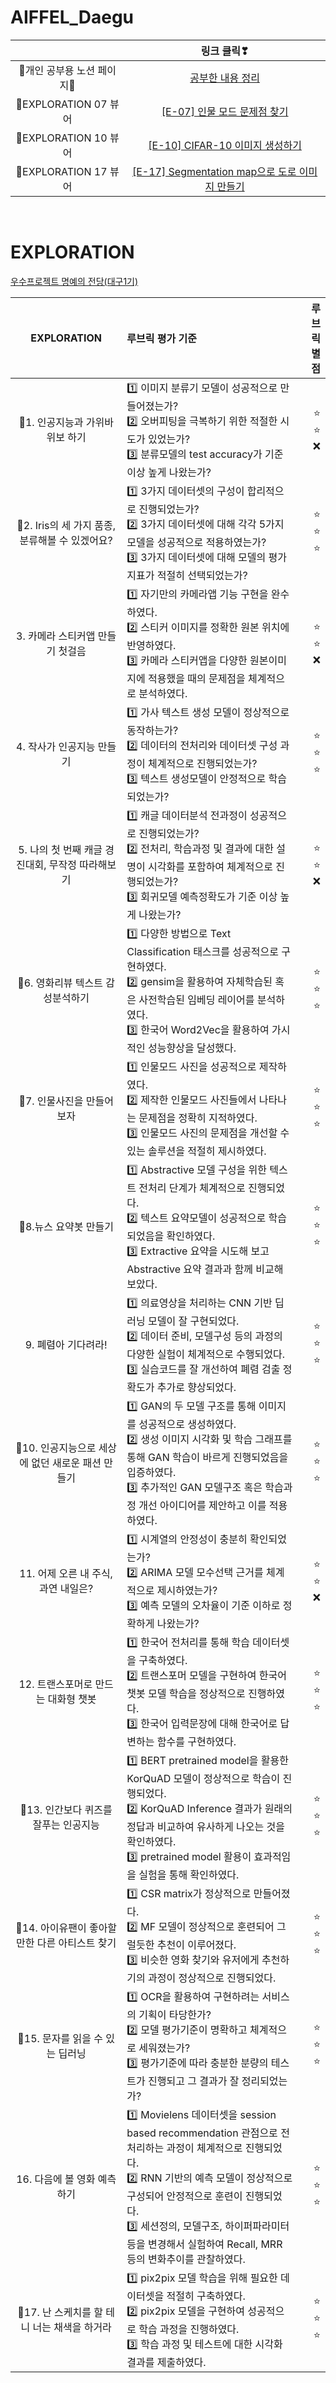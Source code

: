 # AIFFEL_Daegu

||링크 클릭❣|
|:---:|:---:|
|💜개인 공부용 노션 페이지💜|[공부한 내용 정리](https://lovely-sand-5da.notion.site/AIFFEL-1-2021-12-27-2022-06-10-cf6c966c062546d59b83e3ec13edf1a8)|
|💌EXPLORATION 07 뷰어|[[E-07] 인물 모드 문제점 찾기](https://nbviewer.org/github/Seona056/AIFFEL_Daegu/blob/main/%5BE-07%5D%20%EC%9D%B8%EB%AC%BC%20%EB%AA%A8%EB%93%9C%20%EB%AC%B8%EC%A0%9C%EC%A0%90%20%EC%B0%BE%EA%B8%B0.ipynb)|
|💌EXPLORATION 10 뷰어|[[E-10] CIFAR-10 이미지 생성하기](https://nbviewer.org/github/Seona056/AIFFEL_Daegu/blob/main/%5BE-10%5D%20CIFAR-10%20%EC%9D%B4%EB%AF%B8%EC%A7%80%20%EC%83%9D%EC%84%B1%ED%95%98%EA%B8%B0.ipynb)|
|💌EXPLORATION 17 뷰어|[[E-17] Segmentation map으로 도로 이미지 만들기](https://nbviewer.org/github/Seona056/AIFFEL_Daegu/blob/main/%5BE-17%5D%20Segmentation%20map%EC%9C%BC%EB%A1%9C%20%EB%8F%84%EB%A1%9C%20%EC%9D%B4%EB%AF%B8%EC%A7%80%20%EB%A7%8C%EB%93%A4%EA%B8%B0.ipynb)|

<br>

# EXPLORATION

[우수프로젝트 명예의 전당(대구1기)](https://modulabs.notion.site/1-e2ff05032cac4c3fbe23020093689f66)

|EXPLORATION|루브릭 평가 기준|루브릭 별점|
|:---:|:---|---:|
|🌈1. 인공지능과 가위바위보 하기|1️⃣ 이미지 분류기 모델이 성공적으로 만들어졌는가?<br>2️⃣ 오버피팅을 극복하기 위한 적절한 시도가 있었는가?<br>3️⃣ 분류모델의 test accuracy가 기준 이상 높게 나왔는가?|⭐<br>⭐<br>❌|
|🌈2. Iris의 세 가지 품종, 분류해볼 수 있겠어요?|1️⃣ 3가지 데이터셋의 구성이 합리적으로 진행되었는가?<br>2️⃣ 3가지 데이터셋에 대해 각각 5가지 모델을 성공적으로 적용하였는가?<br>3️⃣ 3가지 데이터셋에 대해 모델의 평가지표가 적절히 선택되었는가?|⭐<br>⭐<br>⭐|
|3. 카메라 스티커앱 만들기 첫걸음|1️⃣ 자기만의 카메라앱 기능 구현을 완수하였다.<br>2️⃣ 스티커 이미지를 정확한 원본 위치에 반영하였다.<br>3️⃣ 카메라 스티커앱을 다양한 원본이미지에 적용했을 때의 문제점을 체계적으로 분석하였다.|⭐<br>⭐<br>❌|
|4. 작사가 인공지능 만들기|1️⃣ 가사 텍스트 생성 모델이 정상적으로 동작하는가?<br>2️⃣ 데이터의 전처리와 데이터셋 구성 과정이 체계적으로 진행되었는가?<br>3️⃣ 텍스트 생성모델이 안정적으로 학습되었는가?|⭐<br>⭐<br>⭐|
|5. 나의 첫 번째 캐글 경진대회, 무작정 따라해보기|1️⃣ 캐글 데이터분석 전과정이 성공적으로 진행되었는가?<br>2️⃣ 전처리, 학습과정 및 결과에 대한 설명이 시각화를 포함하여 체계적으로 진행되었는가?<br>3️⃣ 회귀모델 예측정확도가 기준 이상 높게 나왔는가?|⭐<br>⭐<br>❌|
|🌈6. 영화리뷰 텍스트 감성분석하기|1️⃣ 다양한 방법으로 Text Classification 태스크를 성공적으로 구현하였다.<br>2️⃣ gensim을 활용하여 자체학습된 혹은 사전학습된 임베딩 레이어를 분석하였다.<br>3️⃣ 한국어 Word2Vec을 활용하여 가시적인 성능향상을 달성했다.|⭐<br>⭐<br>⭐|
|🌈7. 인물사진을 만들어 보자|1️⃣ 인물모드 사진을 성공적으로 제작하였다.<br>2️⃣ 제작한 인물모드 사진들에서 나타나는 문제점을 정확히 지적하였다.<br>3️⃣ 인물모드 사진의 문제점을 개선할 수 있는 솔루션을 적절히 제시하였다.|⭐<br>⭐<br>⭐|
|🌈8.뉴스 요약봇 만들기|1️⃣ Abstractive 모델 구성을 위한 텍스트 전처리 단계가 체계적으로 진행되었다.<br>2️⃣ 텍스트 요약모델이 성공적으로 학습되었음을 확인하였다.<br>3️⃣ Extractive 요약을 시도해 보고 Abstractive 요약 결과과 함께 비교해 보았다.|⭐<br>⭐<br>⭐|
|9. 폐렴아 기다려라!|1️⃣ 의료영상을 처리하는 CNN 기반 딥러닝 모델이 잘 구현되었다.<br>2️⃣ 데이터 준비, 모델구성 등의 과정의 다양한 실험이 체계적으로 수행되었다.<br>3️⃣ 실습코드를 잘 개선하여 폐렴 검출 정확도가 추가로 향상되었다.|⭐<br>⭐<br>⭐|
|🌈10. 인공지능으로 세상에 없던 새로운 패션 만들기|1️⃣ GAN의 두 모델 구조를 통해 이미지를 성공적으로 생성하였다.<br>2️⃣ 생성 이미지 시각화 및 학습 그래프를 통해 GAN 학습이 바르게 진행되었음을 입증하였다.<br>3️⃣ 추가적인 GAN 모델구조 혹은 학습과정 개선 아이디어를 제안하고 이를 적용하였다.|⭐<br>⭐<br>⭐|
|11. 어제 오른 내 주식, 과연 내일은?|1️⃣ 시계열의 안정성이 충분히 확인되었는가?<br>2️⃣ ARIMA 모델 모수선택 근거를 체계적으로 제시하였는가?<br>3️⃣ 예측 모델의 오차율이 기준 이하로 정확하게 나왔는가?|⭐<br>⭐<br>❌|
|12. 트랜스포머로 만드는 대화형 챗봇|1️⃣ 한국어 전처리를 통해 학습 데이터셋을 구축하였다.<br>2️⃣ 트랜스포머 모델을 구현하여 한국어 챗봇 모델 학습을 정상적으로 진행하였다.<br>3️⃣ 한국어 입력문장에 대해 한국어로 답변하는 함수를 구현하였다.|⭐<br>⭐<br>⭐|
|🌈13. 인간보다 퀴즈를 잘푸는 인공지능|1️⃣ BERT pretrained model을 활용한 KorQuAD 모델이 정상적으로 학습이 진행되었다.<br>2️⃣ KorQuAD Inference 결과가 원래의 정답과 비교하여 유사하게 나오는 것을 확인하였다.<br>3️⃣ pretrained model 활용이 효과적임을 실험을 통해 확인하였다.|⭐<br>⭐<br>⭐|
|🌈14. 아이유팬이 좋아할 만한 다른 아티스트 찾기|1️⃣ CSR matrix가 정상적으로 만들어졌다.<br>2️⃣ MF 모델이 정상적으로 훈련되어 그럴듯한 추천이 이루어졌다.<br>3️⃣ 비슷한 영화 찾기와 유저에게 추천하기의 과정이 정상적으로 진행되었다.|⭐<br>⭐<br>⭐|
|🌈15. 문자를 읽을 수 있는 딥러닝|1️⃣ OCR을 활용하여 구현하려는 서비스의 기획이 타당한가?<br>2️⃣ 모델 평가기준이 명확하고 체계적으로 세워졌는가?<br>3️⃣ 평가기준에 따라 충분한 분량의 테스트가 진행되고 그 결과가 잘 정리되었는가?|⭐<br>⭐<br>⭐|
|16. 다음에 볼 영화 예측하기|1️⃣ Movielens 데이터셋을 session based recommendation 관점으로 전처리하는 과정이 체계적으로 진행되었다.<br>2️⃣ RNN 기반의 예측 모델이 정상적으로 구성되어 안정적으로 훈련이 진행되었다.<br>3️⃣ 세션정의, 모델구조, 하이퍼파라미터 등을 변경해서 실험하여 Recall, MRR 등의 변화추이를 관찰하였다.|⭐<br>⭐<br>⭐|
|🌈17. 난 스케치를 할 테니 너는 채색을 하거라|1️⃣ pix2pix 모델 학습을 위해 필요한 데이터셋을 적절히 구축하였다.<br>2️⃣ pix2pix 모델을 구현하여 성공적으로 학습 과정을 진행하였다.<br>3️⃣ 학습 과정 및 테스트에 대한 시각화 결과를 제출하였다.|⭐<br>⭐<br>⭐|
